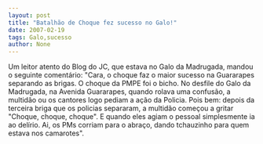 ```yaml
---
layout: post
title: "Batalhão de Choque fez sucesso no Galo!"
date: 2007-02-19
tags: Galo,sucesso
author: None
---
```

Um leitor atento do Blog do JC, que estava no Galo da Madrugada, mandou o seguinte comentário:
\"Cara, o choque faz o maior sucesso na Guararapes separando as brigas. O choque da PMPE foi o bicho. No desfile do Galo da Madrugada, na Avenida Guararapes, quando rolava uma confusão, a multidão ou os cantores logo pediam a ação da Policia. Pois bem: depois da terceira briga que os policias separaram, a multidão começou a gritar \"Choque, choque, choque\". E quando eles agiam o pessoal simplesmente ia ao delírio. Ai, os PMs corriam para o abraço, dando tchauzinho para quem estava nos camarotes\".  